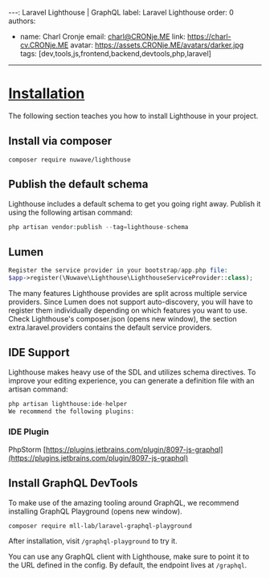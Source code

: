 ---: Laravel Lighthouse | GraphQL
label: Laravel Lighthouse
order: 0
authors:
  - name: Charl Cronje
    email: charl@CRONje.ME
    link: https://charl-cv.CRONje.ME
    avatar: https://assets.CRONje.ME/avatars/darker.jpg
tags: [dev,tools,js,frontend,backend,devtools,php,laravel]
---
# [Installation](https://lighthouse-php.com/5/getting-started/installation.html#ide-support)

The following section teaches you how to install Lighthouse in your project.

## Install via composer

```shell
composer require nuwave/lighthouse
```

## Publish the default schema

Lighthouse includes a default schema to get you going right away. Publish it using the following artisan command:

```php
php artisan vendor:publish --tag=lighthouse-schema
```

## Lumen

```php
Register the service provider in your bootstrap/app.php file:
$app->register(\Nuwave\Lighthouse\LighthouseServiceProvider::class);
```

The many features Lighthouse provides are split across multiple service providers. Since Lumen does not support auto-discovery, you will have to register them individually depending on which features you want to use. Check Lighthouse's composer.json (opens new window), the section extra.laravel.providers contains the default service providers.

## IDE Support

Lighthouse makes heavy use of the SDL and utilizes schema directives. To improve your editing experience, you can generate a definition file with an artisan command:

```php
php artisan lighthouse:ide-helper
We recommend the following plugins:
```

### IDE	Plugin

PhpStorm    [https://plugins.jetbrains.com/plugin/8097-js-graphql](https://plugins.jetbrains.com/plugin/8097-js-graphql)

## Install GraphQL DevTools

To make use of the amazing tooling around GraphQL, we recommend installing GraphQL Playground (opens new window).

`composer require mll-lab/laravel-graphql-playground`

After installation, visit `/graphql-playground` to try it.

You can use any GraphQL client with Lighthouse, make sure to point it to the URL defined in the config. By default, the endpoint lives at `/graphql`.